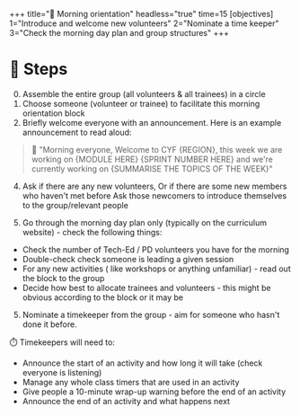 +++
title="🎡 Morning orientation"
headless="true"
time=15
[objectives]
    1="Introduce and welcome new volunteers"
    2="Nominate a time keeper"
    3="Check the morning day plan and group structures"
+++

# 👣 Steps

0. Assemble the entire group (all volunteers & all trainees) in a circle
1. Choose someone (volunteer or trainee) to facilitate this morning orientation block
2. Briefly welcome everyone with an announcement. Here is an example announcement to read aloud:

> 💬 "Morning everyone, Welcome to CYF {REGION}, this week we are working on {MODULE HERE} {SPRINT NUMBER HERE} and we're currently working on {SUMMARISE THE TOPICS OF THE WEEK}"

4. Ask if there are any new volunteers,
   Or if there are some new members who haven't met before
   Ask those newcomers to introduce themselves to the group/relevant people

5. Go through the morning day plan only (typically on the curriculum website) - check the following things:

- Check the number of Tech-Ed / PD volunteers you have for the morning
- Double-check check someone is leading a given session
- For any new activities ( like workshops or anything unfamiliar) - read out the block to the group
- Decide how best to allocate trainees and volunteers - this might be obvious according to the block or it may be

5. Nominate a timekeeper from the group - aim for someone who hasn't done it before.

⏱️ Timekeepers will need to:

- Announce the start of an activity and how long it will take (check everyone is listening)
- Manage any whole class timers that are used in an activity
- Give people a 10-minute wrap-up warning before the end of an activity
- Announce the end of an activity and what happens next
